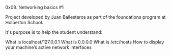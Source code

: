 0x08. Networking basics #1

Project developed by Juan Ballesteros as part of the foundations program at Holberton School.

It's purpose is to help the student understand:

What is localhost/127.0.0.1
What is 0.0.0.0
What is /etc/hosts
How to display your machine’s active network interfaces
